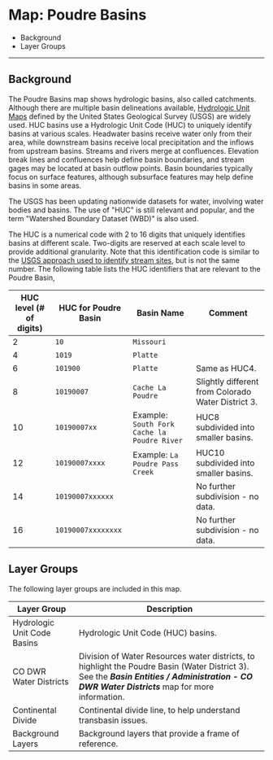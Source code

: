 # Map: Poudre Basins

* Background
* Layer Groups

-------------------

## Background

The Poudre Basins map shows hydrologic basins, also called catchments.
Although there are multiple basin delineations available,
[Hydrologic Unit Maps](https://water.usgs.gov/GIS/huc.html) defined
by the United States Geological Survey (USGS) are widely used.
HUC basins use a Hydrologic Unit Code (HUC) to uniquely identify basins at various scales.
Headwater basins receive water only from their area,
while downstream basins receive local precipitation and the inflows from upstream basins.
Streams and rivers merge at confluences.
Elevation break lines and confluences help define basin boundaries,
and stream gages may be located at basin outflow points.
Basin boundaries typically focus on surface features,
although subsurface features may help define basins in some areas.

The USGS has been updating nationwide datasets for water,
involving water bodies and basins.
The use of "HUC" is still relevant and popular, and the term "Watershed Boundary Dataset (WBD)" is also used.

The HUC is a numerical code with 2 to 16 digits that uniquely identifies basins at different scale.
Two-digits are reserved at each scale level to provide additional granularity.
Note that this identification code is similar to the
[USGS approach used to identify stream sites](https://help.waterdata.usgs.gov/faq/sites/do-station-numbers-have-any-particular-meaning),
but is not the same number.
The following table lists the HUC identifiers that are relevant to the Poudre Basin,

| **HUC level (# of digits)** | **HUC for Poudre Basin** | **Basin Name** | **Comment** |
| -- | -- | -- | -- |
| 2 | `10` | `Missouri` | |
| 4 | `1019` | `Platte` | |
| 6 | `101900` | `Platte` | Same as HUC4. |
| 8 | `10190007` | `Cache La Poudre` | Slightly different from Colorado Water District 3. |
| 10 | `10190007xx` | Example: `South Fork Cache la Poudre River` | HUC8 subdivided into smaller basins. |
| 12 | `10190007xxxx` | Example: `La Poudre Pass Creek` | HUC10 subdivided into smaller basins. |
| 14 | `10190007xxxxxx` | | No further subdivision - no data. |
| 16 | `10190007xxxxxxxx` | | No further subdivision - no data. |

## Layer Groups

The following layer groups are included in this map.

| **Layer Group** | **Description** |
| -- | -- |
| Hydrologic Unit Code Basins | Hydrologic Unit Code (HUC) basins. |
| CO DWR Water Districts | Division of Water Resources water districts, to highlight the Poudre Basin (Water District 3).  See the ***Basin Entities / Administration - CO DWR Water Districts*** map for more information. |
| Continental Divide | Continental divide line, to help understand transbasin issues. |
| Background Layers | Background layers that provide a frame of reference. |

